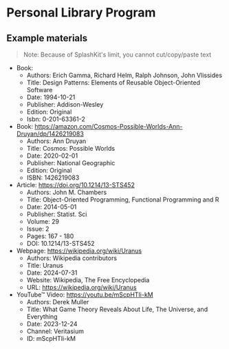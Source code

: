 # Personal Library Program

## Example materials

> Note: Because of SplashKit's limit, you cannot cut/copy/paste text

- Book:
	- Authors: Erich Gamma, Richard Helm, Ralph Johnson, John Vlissides
	- Title: Design Patterns: Elements of Reusable Object-Oriented Software
	- Date: 1994-10-21
	- Publisher: Addison-Wesley
	- Edition: Original
	- Isbn: 0-201-63361-2
- Book: https://amazon.com/Cosmos-Possible-Worlds-Ann-Druyan/dp/1426219083
	- Authors: Ann Druyan
	- Title: Cosmos: Possible Worlds
	- Date: 2020-02-01
	- Publisher: National Geographic
	- Edition: Original
	- ISBN: 1426219083
- Article: https://doi.org/10.1214/13-STS452
	- Authors: John M. Chambers
	- Title: Object-Oriented Programming, Functional Programming and R
	- Date: 2014-05-01
	- Publisher: Statist. Sci
	- Volume: 29
	- Issue: 2
	- Pages: 167 - 180
	- DOI: 10.1214/13-STS452
- Webpage: https://wikipedia.org/wiki/Uranus
	- Authors: Wikipedia contributors
	- Title: Uranus
	- Date: 2024-07-31
	- Website: Wikipedia, The Free Encyclopedia
	- URL: https://wikipedia.org/wiki/Uranus
- YouTube™ Video: https://youtu.be/mScpHTIi-kM
	- Authors: Derek Muller
	- Title: What Game Theory Reveals About Life, The Universe, and Everything
	- Date: 2023-12-24
	- Channel: Veritasium
	- ID: mScpHTIi-kM
